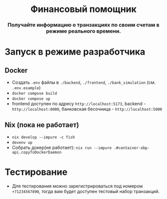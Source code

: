 <div align="center">
    <h1>Финансовый помощник</h1>
    <h3>Получайте информацию о транзакциях по своим счетам в режиме реального времени.</h3>
</div>

# Запуск в режиме разработчика

## Docker
-   Создать `.env` файлы в `./backend`, `./frontend`, `./bank_simulation` (см. `.env.example`)
-   `docker compose build`
-   `docker compose up`
-   frontend доступен по адресу `http://localhost:5173`, backend - `http://localhost:8000`, банковская бесочница - `http://localhost:5000`

## Nix (пока не работает)
-   `nix develop --impure -c fish`
-   `devenv up`
-   Собрать докер(не работает):
    `nix run --impure .#container-obp-api.copyToDockerDaemon`

# Тестирование
- Для тестирования можно зарегистрироваться под номером `+71234567890`, тогда вам будет доступен тестовый набор транзакций.
